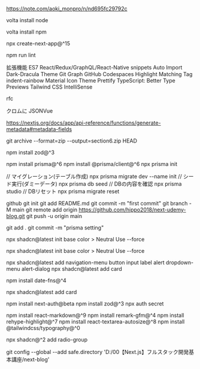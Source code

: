 https://note.com/aoki_monpro/n/nd695fc29792c

volta install node

volta install npm

npx create-next-app@^15

npm run lint

拡張機能
ES7 React/Redux/GraphQL/React-Native snippets
Auto Import
Dark-Dracula Theme
Git Graph
GitHub Codespaces
Highlight Matching Tag
indent-rainbow
Material Icon Theme
Prettify TypeScript: Better Type Previews
Tailwind CSS IntelliSense

rfc

クロムに
JSONVue

https://nextjs.org/docs/app/api-reference/functions/generate-metadata#metadata-fields

git archive --format=zip --output=section6.zip HEAD

npm install zod@^3

npm install prisma@^6
npm install @prisma/client@^6
npx prisma init

// マイグレーション(テーブル作成)
npx prisma migrate dev --name init
// シード実行(ダミーデータ)
npx prisma db seed
// DBの内容を確認
npx prisma studio
// DBリセット
npx prisma migrate reset

github
git init
git add README.md
git commit -m "first commit"
git branch -M main
git remote add origin https://github.com/hippo2018/next-udemy-blog.git
git push -u origin main

git add .
git commit -m "prisma setting"

npx shadcn@latest init
base color > Neutral
Use --force

npx shadcn@latest init
base color > Neutral
Use --force

npx shadcn@latest add navigation-menu button input label alert dropdown-menu alert-dialog
npx shadcn@latest add card

npm install date-fns@^4

npx shadcn@latest add card

npm install next-auth@beta
npm install zod@^3
npx auth secret

npm install react-markdown@^9
npm install remark-gfm@^4
npm install rehype-highlight@^7
npm install react-textarea-autosize@^8
npm install @tailwindcss/typography@^0

npx shadcn@^2 add radio-group

git config --global --add safe.directory 'D:/00【Next.js】フルスタック開発基本講座/next-blog'
